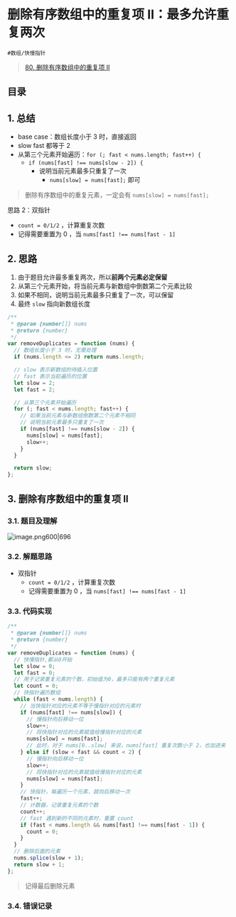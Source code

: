 
# 删除有序数组中的重复项 II：最多允许重复两次


`#数组/快慢指针`

> [80. 删除有序数组中的重复项 II](https://leetcode.cn/problems/remove-duplicates-from-sorted-array-ii/)


## 目录
<!-- toc -->
 ## 1. 总结 

- base case：数组长度小于 3 时，直接返回
- slow fast 都等于 2
- 从第三个元素开始遍历：`for (; fast < nums.length; fast++) {`
	- `if (nums[fast] !== nums[slow - 2]) {`
		- 说明当前元素最多只重复了一次
			- `nums[slow] = nums[fast];` 即可

>  删除有序数组中的重复元素，一定会有 `nums[slow] = nums[fast];`


思路 2：双指针
- `count = 0/1/2` ，计算重复次数
- 记得需要重置为 0 ，当 `nums[fast] !== nums[fast - 1]`

## 2. 思路

1. 由于题目允许最多重复两次，所以**前两个元素必定保留**
2. 从第三个元素开始，将当前元素与新数组中倒数第二个元素比较
3. 如果不相同，说明当前元素最多只重复了一次，可以保留
4. 最终 `slow` 指向新数组长度

```javascript
/**
 * @param {number[]} nums
 * @return {number}
 */
var removeDuplicates = function (nums) {
  // 数组长度小于 3 时，无需处理
  if (nums.length <= 2) return nums.length;

  // slow 表示新数组的待插入位置
  // fast 表示当前遍历的位置
  let slow = 2;
  let fast = 2;

  // 从第三个元素开始遍历
  for (; fast < nums.length; fast++) {
    // 如果当前元素与新数组倒数第二个元素不相同
    // 说明当前元素最多只重复了一次
    if (nums[fast] !== nums[slow - 2]) {
      nums[slow] = nums[fast];
      slow++;
    }
  }

  return slow;
};

```

## 3. 删除有序数组中的重复项 II

### 3.1. 题目及理解

![image.png600|696](https://832-1310531898.cos.ap-beijing.myqcloud.com/202407281632176.png?imageSlim)

### 3.2. 解题思路

- 双指针
	- `count = 0/1/2` ，计算重复次数
	- 记得需要重置为 0 ，当 `nums[fast] !== nums[fast - 1]`

### 3.3. 代码实现

```javascript
/**
 * @param {number[]} nums
 * @return {number}
 */
var removeDuplicates = function (nums) {
  // 快慢指针,都从0开始
  let slow = 0;
  let fast = 0;
  // 用于记录重复元素的个数，初始值为0，最多只能有两个重复元素
  let count = 0;
  // 快指针遍历数组
  while (fast < nums.length) {
    // 当快指针对应的元素不等于慢指针对应的元素时
    if (nums[fast] !== nums[slow]) {
      // 慢指针向后移动一位
      slow++;
      // 将快指针对应的元素赋值给慢指针对应的元素
      nums[slow] = nums[fast];
      // 此时，对于 nums[0..slow] 来说，nums[fast] 重复次数小于 2，也加进来
    } else if (slow < fast && count < 2) {
      // 慢指针向后移动一位
      slow++;
      // 将快指针对应的元素赋值给慢指针对应的元素
      nums[slow] = nums[fast];
    }
    // 快指针，每遍历一个元素，就向后移动一次
    fast++;
    // 计数器，记录重复元素的个数
    count++;
    // fast 遇到新的不同的元素时，重置 count
    if (fast < nums.length && nums[fast] !== nums[fast - 1]) {
      count = 0;
    }
  }
  // 删除后面的元素
  nums.splice(slow + 1);
  return slow + 1;
};

```

> 记得最后删除元素

### 3.4. 错误记录